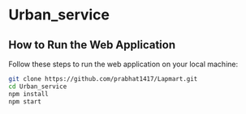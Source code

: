 # Urban_service
## How to Run the Web Application

Follow these steps to run the web application on your local machine:


   ```bash
   git clone https://github.com/prabhat1417/Lapmart.git
   cd Urban_service
   npm install
   npm start

